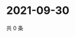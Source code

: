 # 2021-09-30

共 0 条

<!-- BEGIN WEIBO -->
<!-- 最后更新时间 Thu Sep 30 2021 23:00:59 GMT+0800 (China Standard Time) -->

<!-- END WEIBO -->
